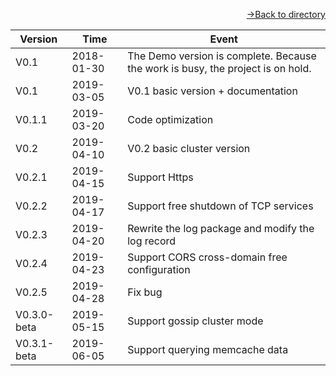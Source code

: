 [<p align="right">->Back to directory</p>](0.directory.md)  

| Version | Time | Event  
| --- | --- | --- |
|  V0.1  |   2018-01-30  |  The Demo version is complete. Because the work is busy, the project is on hold. |  
|  V0.1  |   2019-03-05  |  V0.1 basic version + documentation |  
|  V0.1.1  | 2019-03-20  |  Code optimization | 
|  V0.2  |   2019-04-10  |  V0.2 basic cluster version |  
|  V0.2.1 |  2019-04-15  |  Support Https |  
|  V0.2.2 |  2019-04-17  |  Support free shutdown of TCP services |  
|  V0.2.3 |  2019-04-20  |  Rewrite the log package and modify the log record |  
|  V0.2.4 |  2019-04-23  |  Support CORS cross-domain free configuration |  
|  V0.2.5 |  2019-04-28  |  Fix bug |    
|  V0.3.0-beta |  2019-05-15  |  Support gossip cluster mode  |    
|  V0.3.1-beta |  2019-06-05  |  Support querying memcache data  |      

